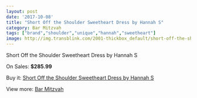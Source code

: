 ```yaml
---
layout: post
date: '2017-10-08'
title: "Short Off the Shoulder Sweetheart Dress by Hannah S"
category: Bar Mitzvah
tags: ["brand","shoulder","unique","hannah","sweetheart"]
image: http://img.transblink.com/2001-thickbox_default/short-off-the-shoulder-sweetheart-dress-by-hannah-s.jpg
---
```

Short Off the Shoulder Sweetheart Dress by Hannah S

On Sales: **$285.99**
<a href="https://www.transblink.com/en/bar-mitzvah/655-short-off-the-shoulder-sweetheart-dress-by-hannah-s.html"><amp-img layout="responsive" width="600" height="600" src="//img.transblink.com/2001-thickbox_default/short-off-the-shoulder-sweetheart-dress-by-hannah-s.jpg" alt="Short Off the Shoulder Sweetheart Dress by Hannah S 0" /></a>
<a href="https://www.transblink.com/en/bar-mitzvah/655-short-off-the-shoulder-sweetheart-dress-by-hannah-s.html"><amp-img layout="responsive" width="600" height="600" src="//img.transblink.com/2002-thickbox_default/short-off-the-shoulder-sweetheart-dress-by-hannah-s.jpg" alt="Short Off the Shoulder Sweetheart Dress by Hannah S 1" /></a>

Buy it: [Short Off the Shoulder Sweetheart Dress by Hannah S](https://www.transblink.com/en/bar-mitzvah/655-short-off-the-shoulder-sweetheart-dress-by-hannah-s.html "Short Off the Shoulder Sweetheart Dress by Hannah S")

View more: [Bar Mitzvah](https://www.transblink.com/en/2-bar-mitzvah "Bar Mitzvah")